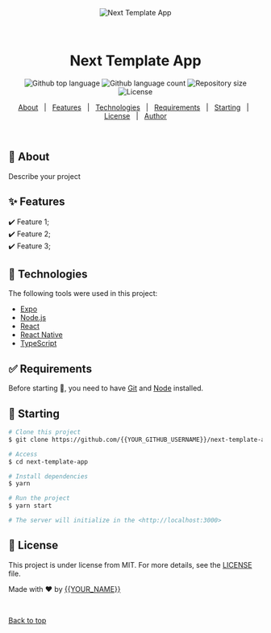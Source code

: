 <div align="center" id="top"> 
  <img src="./.github/app.gif" alt="Next Template App" />

  &#xa0;

  <!-- <a href="https://nexttemplateapp.netlify.app">Demo</a> -->
</div>

<h1 align="center">Next Template App</h1>

<p align="center">
  <img alt="Github top language" src="https://img.shields.io/github/languages/top/{{YOUR_GITHUB_USERNAME}}/next-template-app?color=56BEB8">

  <img alt="Github language count" src="https://img.shields.io/github/languages/count/{{YOUR_GITHUB_USERNAME}}/next-template-app?color=56BEB8">

  <img alt="Repository size" src="https://img.shields.io/github/repo-size/{{YOUR_GITHUB_USERNAME}}/next-template-app?color=56BEB8">

  <img alt="License" src="https://img.shields.io/github/license/{{YOUR_GITHUB_USERNAME}}/next-template-app?color=56BEB8">

  <!-- <img alt="Github issues" src="https://img.shields.io/github/issues/{{YOUR_GITHUB_USERNAME}}/next-template-app?color=56BEB8" /> -->

  <!-- <img alt="Github forks" src="https://img.shields.io/github/forks/{{YOUR_GITHUB_USERNAME}}/next-template-app?color=56BEB8" /> -->

  <!-- <img alt="Github stars" src="https://img.shields.io/github/stars/{{YOUR_GITHUB_USERNAME}}/next-template-app?color=56BEB8" /> -->
</p>

<!-- Status -->

<!-- <h4 align="center"> 
	🚧  Next Template App 🚀 Under construction...  🚧
</h4> 

<hr> -->

<p align="center">
  <a href="#dart-about">About</a> &#xa0; | &#xa0; 
  <a href="#sparkles-features">Features</a> &#xa0; | &#xa0;
  <a href="#rocket-technologies">Technologies</a> &#xa0; | &#xa0;
  <a href="#white_check_mark-requirements">Requirements</a> &#xa0; | &#xa0;
  <a href="#checkered_flag-starting">Starting</a> &#xa0; | &#xa0;
  <a href="#memo-license">License</a> &#xa0; | &#xa0;
  <a href="https://github.com/{{YOUR_GITHUB_USERNAME}}" target="_blank">Author</a>
</p>

<br>

## :dart: About ##

Describe your project

## :sparkles: Features ##

:heavy_check_mark: Feature 1;\
:heavy_check_mark: Feature 2;\
:heavy_check_mark: Feature 3;

## :rocket: Technologies ##

The following tools were used in this project:

- [Expo](https://expo.io/)
- [Node.js](https://nodejs.org/en/)
- [React](https://pt-br.reactjs.org/)
- [React Native](https://reactnative.dev/)
- [TypeScript](https://www.typescriptlang.org/)

## :white_check_mark: Requirements ##

Before starting :checkered_flag:, you need to have [Git](https://git-scm.com) and [Node](https://nodejs.org/en/) installed.

## :checkered_flag: Starting ##

```bash
# Clone this project
$ git clone https://github.com/{{YOUR_GITHUB_USERNAME}}/next-template-app

# Access
$ cd next-template-app

# Install dependencies
$ yarn

# Run the project
$ yarn start

# The server will initialize in the <http://localhost:3000>
```

## :memo: License ##

This project is under license from MIT. For more details, see the [LICENSE](LICENSE.md) file.


Made with :heart: by <a href="https://github.com/{{YOUR_GITHUB_USERNAME}}" target="_blank">{{YOUR_NAME}}</a>

&#xa0;

<a href="#top">Back to top</a>
